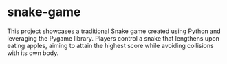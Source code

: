 # snake-game
This project showcases a traditional Snake game created using Python and leveraging the Pygame library. Players control a snake that lengthens upon eating apples, aiming to attain the highest score while avoiding collisions with its own body.
